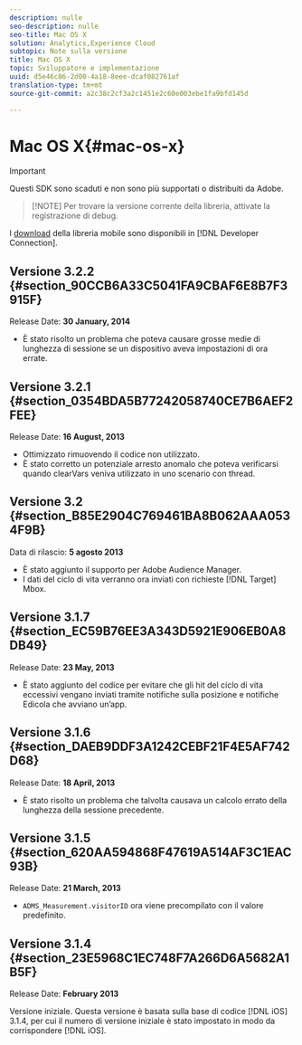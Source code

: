 ```yaml
---
description: nulle
seo-description: nulle
seo-title: Mac OS X
solution: Analytics,Experience Cloud
subtopic: Note sulla versione
title: Mac OS X
topic: Sviluppatore e implementazione
uuid: d5e46c86-2d00-4a18-8eee-dcaf082761af
translation-type: tm+mt
source-git-commit: a2c38c2cf3a2c1451e2c60e003ebe1fa9bfd145d

---
```



# Mac OS X{#mac-os-x}

>[!IMPORTANT]
>
>Questi SDK sono scaduti e non sono più supportati o distribuiti da Adobe.

> [!NOTE] Per trovare la versione corrente della libreria, attivate la registrazione di debug.

I [download](https://marketing.adobe.com/developer/get-started/mobile/c-measuring-mobile-applications) della libreria mobile sono disponibili in [!DNL Developer Connection].

## Versione 3.2.2 {#section_90CCB6A33C5041FA9CBAF6E8B7F3915F}

Release Date: **30 January, 2014**

* È stato risolto un problema che poteva causare grosse medie di lunghezza di sessione se un dispositivo aveva impostazioni di ora errate.

## Versione 3.2.1 {#section_0354BDA5B77242058740CE7B6AEF2FEE}

Release Date: **16 August, 2013**

* Ottimizzato rimuovendo il codice non utilizzato.
* È stato corretto un potenziale arresto anomalo che poteva verificarsi quando clearVars veniva utilizzato in uno scenario con thread.

## Versione 3.2 {#section_B85E2904C769461BA8B062AAA0534F9B}

Data di rilascio: **5 agosto 2013**

* È stato aggiunto il supporto per Adobe Audience Manager.
* I dati del ciclo di vita verranno ora inviati con richieste [!DNL Target] Mbox.

## Versione 3.1.7 {#section_EC59B76EE3A343D5921E906EB0A8DB49}

Release Date: **23 May, 2013**

* È stato aggiunto del codice per evitare che gli hit del ciclo di vita eccessivi vengano inviati tramite notifiche sulla posizione e notifiche Edicola che avviano un’app.

## Versione 3.1.6 {#section_DAEB9DDF3A1242CEBF21F4E5AF742D68}

Release Date: **18 April, 2013**

* È stato risolto un problema che talvolta causava un calcolo errato della lunghezza della sessione precedente.

## Versione 3.1.5 {#section_620AA594868F47619A514AF3C1EAC93B}

Release Date: **21 March, 2013**

* `ADMS_Measurement.visitorID` ora viene precompilato con il valore predefinito.

## Versione 3.1.4 {#section_23E5968C1EC748F7A266D6A5682A1B5F}

Release Date: **February 2013**

Versione iniziale. Questa versione è basata sulla base di codice [!DNL iOS] 3.1.4, per cui il numero di versione iniziale è stato impostato in modo da corrispondere [!DNL iOS].
